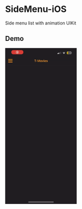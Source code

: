 # SideMenu-iOS

Side menu list with animation UIKit

## Demo

<img src="./side_menu.gif" width="230" height="500"/>

